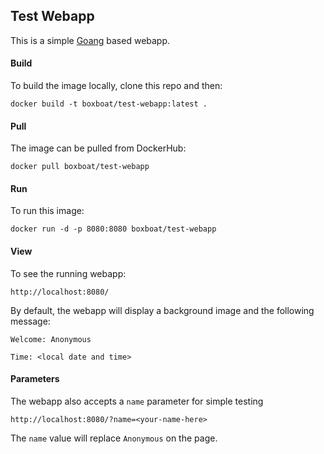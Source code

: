 ## Test Webapp 

This is a simple [Goang](https://golang.org) based webapp.

#### Build

To build the image locally, clone this repo and then:   

  `docker build -t boxboat/test-webapp:latest .`

#### Pull

The image can be pulled from DockerHub: 

  `docker pull boxboat/test-webapp`

#### Run

To run this image:     

  `docker run -d -p 8080:8080 boxboat/test-webapp`

#### View

To see the running webapp:

  `http://localhost:8080/`

By default, the webapp will display a background image and the following message:

`Welcome: Anonymous`

`Time: <local date and time>`

#### Parameters

The webapp also accepts a `name` parameter for simple testing

`http://localhost:8080/?name=<your-name-here>`

The `name` value will replace `Anonymous` on the page.
